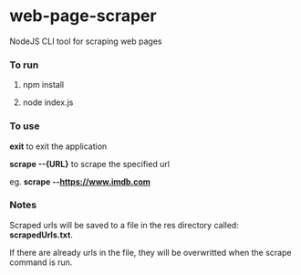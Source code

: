 # web-page-scraper
  NodeJS CLI tool for scraping web pages

### To run

  1. npm install

  2. node index.js

###  To use

  **exit** to exit the application

  **scrape --{URL}** to scrape the specified url

  eg. **scrape --https://www.imdb.com**

### Notes

  Scraped urls will be saved to a file in the res directory called: **scrapedUrls.txt**.

  If there are already urls in the file, they will be overwritted when the scrape command is run.
